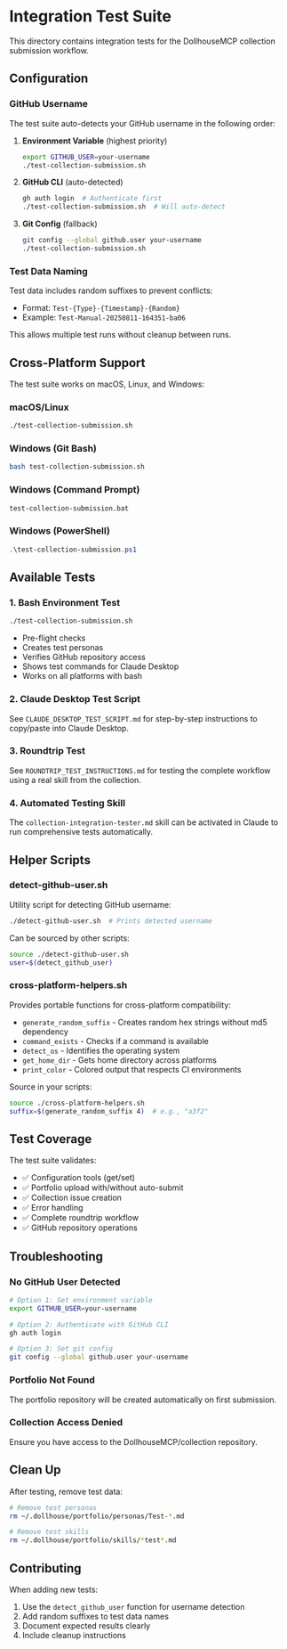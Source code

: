 # Integration Test Suite

This directory contains integration tests for the DollhouseMCP collection submission workflow.

## Configuration

### GitHub Username

The test suite auto-detects your GitHub username in the following order:

1. **Environment Variable** (highest priority)
   ```bash
   export GITHUB_USER=your-username
   ./test-collection-submission.sh
   ```

2. **GitHub CLI** (auto-detected)
   ```bash
   gh auth login  # Authenticate first
   ./test-collection-submission.sh  # Will auto-detect
   ```

3. **Git Config** (fallback)
   ```bash
   git config --global github.user your-username
   ./test-collection-submission.sh
   ```

### Test Data Naming

Test data includes random suffixes to prevent conflicts:
- Format: `Test-{Type}-{Timestamp}-{Random}`
- Example: `Test-Manual-20250811-164351-ba06`

This allows multiple test runs without cleanup between runs.

## Cross-Platform Support

The test suite works on macOS, Linux, and Windows:

### macOS/Linux
```bash
./test-collection-submission.sh
```

### Windows (Git Bash)
```bash
bash test-collection-submission.sh
```

### Windows (Command Prompt)
```cmd
test-collection-submission.bat
```

### Windows (PowerShell)
```powershell
.\test-collection-submission.ps1
```

## Available Tests

### 1. Bash Environment Test
```bash
./test-collection-submission.sh
```
- Pre-flight checks
- Creates test personas
- Verifies GitHub repository access
- Shows test commands for Claude Desktop
- Works on all platforms with bash

### 2. Claude Desktop Test Script
See `CLAUDE_DESKTOP_TEST_SCRIPT.md` for step-by-step instructions to copy/paste into Claude Desktop.

### 3. Roundtrip Test
See `ROUNDTRIP_TEST_INSTRUCTIONS.md` for testing the complete workflow using a real skill from the collection.

### 4. Automated Testing Skill
The `collection-integration-tester.md` skill can be activated in Claude to run comprehensive tests automatically.

## Helper Scripts

### detect-github-user.sh
Utility script for detecting GitHub username:
```bash
./detect-github-user.sh  # Prints detected username
```

Can be sourced by other scripts:
```bash
source ./detect-github-user.sh
user=$(detect_github_user)
```

### cross-platform-helpers.sh
Provides portable functions for cross-platform compatibility:
- `generate_random_suffix` - Creates random hex strings without md5 dependency
- `command_exists` - Checks if a command is available
- `detect_os` - Identifies the operating system
- `get_home_dir` - Gets home directory across platforms
- `print_color` - Colored output that respects CI environments

Source in your scripts:
```bash
source ./cross-platform-helpers.sh
suffix=$(generate_random_suffix 4)  # e.g., "a3f2"
```

## Test Coverage

The test suite validates:
- ✅ Configuration tools (get/set)
- ✅ Portfolio upload with/without auto-submit
- ✅ Collection issue creation
- ✅ Error handling
- ✅ Complete roundtrip workflow
- ✅ GitHub repository operations

## Troubleshooting

### No GitHub User Detected
```bash
# Option 1: Set environment variable
export GITHUB_USER=your-username

# Option 2: Authenticate with GitHub CLI
gh auth login

# Option 3: Set git config
git config --global github.user your-username
```

### Portfolio Not Found
The portfolio repository will be created automatically on first submission.

### Collection Access Denied
Ensure you have access to the DollhouseMCP/collection repository.

## Clean Up

After testing, remove test data:
```bash
# Remove test personas
rm ~/.dollhouse/portfolio/personas/Test-*.md

# Remove test skills
rm ~/.dollhouse/portfolio/skills/*test*.md
```

## Contributing

When adding new tests:
1. Use the `detect_github_user` function for username detection
2. Add random suffixes to test data names
3. Document expected results clearly
4. Include cleanup instructions